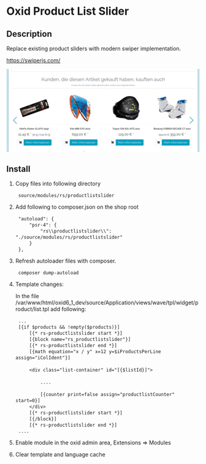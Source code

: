 # Oxid Product List Slider

## Description

Replace existing product sliders with modern swiper implementation.

https://swiperjs.com/

![](shop1.png)

## Install

1. Copy files into following directory

        source/modules/rs/productlistslider
        
2. Add following to composer.json on the shop root

        "autoload": {
            "psr-4": {
                "rs\\productlistslider\\": "./source/modules/rs/productlistslider"
            }
        },
    
3. Refresh autoloader files with composer.

        composer dump-autoload

4. Template changes:

    In the file /var/www/html/oxid6_1_dev/source/Application/views/wave/tpl/widget/product/list.tpl add following: 

        ...
        [{if $products && !empty($products)}]
            [{* rs-productlistslider start *}]
            [{block name="rs_productlistslider"}]
            [{* rs-productlistslider end *}]
            [{math equation="x / y" x=12 y=$iProductsPerLine assign="iColIdent"}]

            <div class="list-container" id="[{$listId}]">
        
                ....

                [{counter print=false assign="productlistCounter" start=0}]
            </div>
            [{* rs-productlistslider start *}]
            [{/block}]
            [{* rs-productlistslider end *}]
        ....


5. Enable module in the oxid admin area, Extensions => Modules

6. Clear template and language cache
